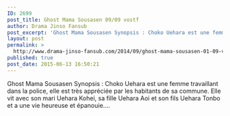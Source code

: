 ```yaml
---
ID: 2699
post_title: Ghost Mama Sousasen 09/09 vostf
author: Drama Jinso Fansub
post_excerpt: 'Ghost Mama Sousasen Synopsis : Choko Uehara est une femme travaillant dans la police, elle est tr&egrave;s appr&eacute;ci&eacute;e par les habitants de sa commune. Elle vit avec son mari Uehara Kohei, sa fille Uehara Aoi et son fils Uehara Tonbo et a une vie heureuse et &eacute;panouie....'
layout: post
permalink: >
  http://www.drama-jinso-fansub.com/2014/09/ghost-mama-sousasen-01-09-vostf.html
published: true
post_date: 2015-06-13 16:50:21
---
```

Ghost Mama Sousasen Synopsis : Choko Uehara est une femme travaillant dans la police, elle est très appréciée par les habitants de sa commune. Elle vit avec son mari Uehara Kohei, sa fille Uehara Aoi et son fils Uehara Tonbo et a une vie heureuse et épanouie....